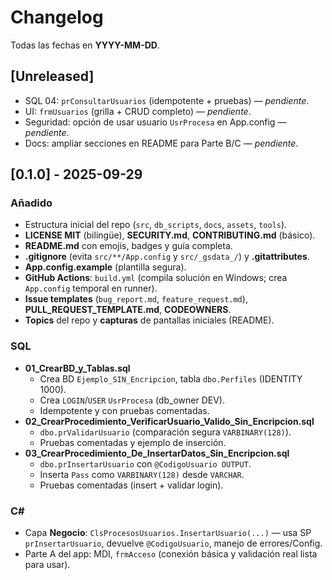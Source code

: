 # Changelog

Todas las fechas en **YYYY-MM-DD**.

## [Unreleased]
- SQL 04: `prConsultarUsuarios` (idempotente + pruebas) — *pendiente*.
- UI: `frmUsuarios` (grilla + CRUD completo) — *pendiente*.
- Seguridad: opción de usar usuario `UsrProcesa` en App.config — *pendiente*.
- Docs: ampliar secciones en README para Parte B/C — *pendiente*.

## [0.1.0] - 2025-09-29
### Añadido
- Estructura inicial del repo (`src`, `db_scripts`, `docs`, `assets`, `tools`).
- **LICENSE MIT** (bilingüe), **SECURITY.md**, **CONTRIBUTING.md** (básico).
- **README.md** con emojis, badges y guía completa.
- **.gitignore** (evita `src/**/App.config` y `src/_gsdata_/`) y **.gitattributes**.
- **App.config.example** (plantilla segura).
- **GitHub Actions**: `build.yml` (compila solución en Windows; crea `App.config` temporal en runner).
- **Issue templates** (`bug_report.md`, `feature_request.md`), **PULL_REQUEST_TEMPLATE.md**, **CODEOWNERS**.
- **Topics** del repo y **capturas** de pantallas iniciales (README).

### SQL
- **01_CrearBD_y_Tablas.sql**  
  - Crea BD `Ejemplo_SIN_Encripcion`, tabla `dbo.Perfiles` (IDENTITY 1000).  
  - Crea `LOGIN`/`USER` `UsrProcesa` (db_owner DEV).  
  - Idempotente y con pruebas comentadas.
- **02_CrearProcedimiento_VerificarUsuario_Valido_Sin_Encripcion.sql**  
  - `dbo.prValidarUsuario` (comparación segura `VARBINARY(128)`).  
  - Pruebas comentadas y ejemplo de inserción.
- **03_CrearProcedimiento_De_InsertarDatos_Sin_Encripcion.sql**
  - `dbo.prInsertarUsuario` con `@CodigoUsuario OUTPUT`.
  - Inserta `Pass` como `VARBINARY(128)` desde `VARCHAR`.
  - Pruebas comentadas (insert + validar login).

### C#
- Capa **Negocio**: `ClsProcesosUsuarios.InsertarUsuario(...)` — usa SP `prInsertarUsuario`, devuelve `@CodigoUsuario`, manejo de errores/Config.
- Parte A del app: MDI, `frmAcceso` (conexión básica y validación real lista para usar).